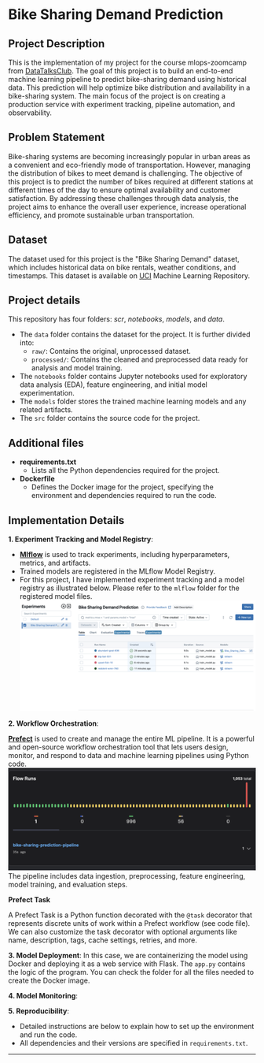 # Bike Sharing Demand Prediction

## Project Description
This is the implementation of my project for the course mlops-zoomcamp from [DataTalksClub](https://github.com/DataTalksClub/mlops-zoomcamp).
The goal of this project is to build an end-to-end machine learning pipeline to predict bike-sharing demand using historical data. This prediction will help optimize bike distribution and availability in a bike-sharing system. The main focus of the project is on creating a production service with experiment tracking, pipeline automation, and observability.

## Problem Statement
Bike-sharing systems are becoming increasingly popular in urban areas as a convenient and eco-friendly mode of transportation. However, managing the distribution of bikes to meet demand is challenging. The objective of this project is to predict the number of bikes required at different stations at different times of the day to ensure optimal availability and customer satisfaction.
By addressing these challenges through data analysis, the project aims to enhance the overall user experience, increase operational efficiency, and promote sustainable urban transportation.

## Dataset
The dataset used for this project is the "Bike Sharing Demand" dataset, which includes historical data on bike rentals, weather conditions, and timestamps. This dataset is available on [UCI](https://archive.ics.uci.edu/dataset/275/bike+sharing+dataset) Machine Learning Repository.

## Project details
This repository has four folders: *scr*, *notebooks*, *models*, and *data*.
- The `data` folder contains the dataset for the project. It is further divided into:
     - `raw/`: Contains the original, unprocessed dataset.
     - `processed/`: Contains the cleaned and preprocessed data ready for analysis and model training.
- The `notebooks` folder contains Jupyter notebooks used for exploratory data analysis (EDA), feature engineering, and initial model experimentation.
- The `models` folder stores the trained machine learning models and any related artifacts.
- The `src` folder contains the source code for the project.

## Additional files
- **requirements.txt**
  - Lists all the Python dependencies required for the project.
- **Dockerfile**
  - Defines the Docker image for the project, specifying the environment and dependencies required to run the code.

## Implementation Details

**1. Experiment Tracking and Model Registry**:
- **[Mlflow](https://mlflow.org/)** is used to track experiments, including hyperparameters, metrics, and artifacts.
- Trained models are registered in the MLflow Model Registry.
- For this project, I have implemented experiment tracking and a model registry as illustrated below. Please refer to the `mlflow` folder for the registered model files.
![Alt text](images/mlflow_image.png)


**2. Workflow Orchestration**:

**[Prefect](https://www.prefect.io/)** is used to create and manage the entire ML pipeline. It is a powerful and open-source workflow orchestration tool that lets users design, monitor, and respond to data and machine learning pipelines using Python code. ![Alt text](images/prefect.png)
The pipeline includes data ingestion, preprocessing, feature engineering, model training, and evaluation steps.

**Prefect Task**

A Prefect Task is a Python function decorated with the `@task` decorator that represents discrete units of work within a Prefect workflow (see code file). We can also customize the task decorator with optional arguments like name, description, tags, cache settings, retries, and more.

**3. Model Deployment**:
In this case, we are containerizing the model using Docker and deploying it as a web service with Flask. The `app.py` contains the logic of the program. You can check the folder for all the files needed to create the Docker image.


**4. Model Monitoring**:

**5. Reproducibility**:
- Detailed instructions are below to explain how to set up the environment and run the code.
- All dependencies and their versions are specified in `requirements.txt`.


---

